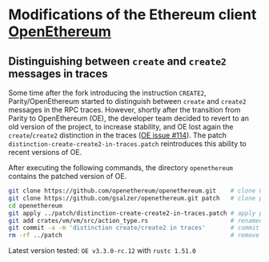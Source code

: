 # Modifications of the Ethereum client [OpenEthereum](https://github.com/openethereum/openethereum)

## Distinguishing between `create` and `create2` messages in traces

Some time after the fork introducing the instruction `CREATE2`, Parity/OpenEthereum started to distinguish between `create` and `create2` messages in the RPC traces. However, shortly after the transition from Parity to OpenEthereum (OE), the developer team decided to revert to an old version of the project, to increase stability, and OE lost again the `create`/`create2` distinction in the traces ([OE issue #114](https://github.com/openethereum/openethereum/issues/114)). The patch `distinction-create-create2-in-traces.patch` reintroduces this ability to recent versions of OE.

After executing the following commands, the directory `openethereum` contains the patched version of OE.

```bash
git clone https://github.com/openethereum/openethereum.git    # clone OE
git clone https://github.com/gsalzer/openethereum.git patch   # clone patch
cd openethereum
git apply ../patch/distinction-create-create2-in-traces.patch # apply patch
git add crates/vm/vm/src/action_type.rs                       # renamed from call_type.rs
git commit -a -m 'distinction create/create2 in traces'       # commit changes
rm -rf ../patch                                               # remove patch
```

Latest version tested: `OE v3.3.0-rc.12` with `rustc 1.51.0`
